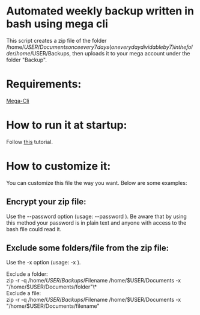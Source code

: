 # Automated weekly backup written in bash using mega cli
This script creates a zip file of the folder /home/$USER/Documents once every 7 days (on every day dividable by 7) in the folder /home/$USER/Backups, then uploads it to your mega account under the folder "Backup". 

# Requirements: 
[Mega-Cli](https://mega.io/cmd)

# How to run it at startup:
Follow [this](https://stackoverflow.com/questions/12973777/how-to-run-a-shell-script-at-startup) tutorial.

# How to customize it:
You can customize this file the way you want. Below are some examples:
## Encrypt your zip file:
Use the --password option (usage: --password <password>). Be aware that by using this method your password is in plain text and anyone with access to the bash file could read it.

## Exclude some folders/file from the zip file:
Use the -x option (usage: -x <paths>).
  
Exclude a folder:  
zip -r -q /home/$USER/Backups/$Filename /home/$USER/Documents -x "/home/$USER/Documents/folder"\\*  
Exclude a file:  
zip -r -q /home/$USER/Backups/$Filename /home/$USER/Documents -x "/home/$USER/Documents/filename"
